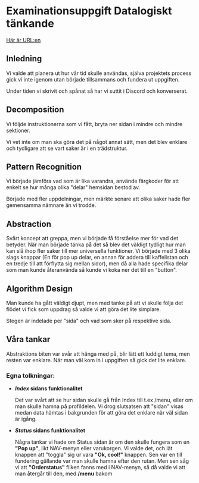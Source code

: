 # Examinationsuppgift **Datalogiskt tänkande**

[Här är URL:en](https://www.figma.com/file/ZjVJX9hQPDmKqxeyKSxM6u/Examinationsuppgift---Datalogiskt-t%C3%A4nkande?type=whiteboard&node-id=0%3A1&t=pJwPZjhfoYT8H2af-1)

## Inledning
Vi valde att planera ut hur vår tid skulle användas, själva projektets process gick vi inte igenom utan började tillsammans och fundera ut uppgiften.

Under tiden vi skrivit och spånat så har vi suttit i Discord och konverserat.

## Decomposition
Vi följde instruktionerna som vi fått, bryta ner sidan i mindre och mindre sektioner.

Vi vet inte om man ska göra det på något annat sätt, men det blev enklare och tydligare att se vart saker är i en trädstruktur.

## Pattern Recognition
Vi började jämföra vad som är lika varandra, använde färgkoder för att enkelt se hur många olika "delar" hemsidan bestod av.

Började med fler uppdelningar, men märkte senare att olika saker hade fler gemensamma nämnare än vi trodde.

## Abstraction
Svårt koncept att greppa, men vi började få förståelse mer för vad det betyder. När man började tänka på det så blev det väldigt tydligt hur man kan slå ihop fler saker till mer universella funktioner. Vi började med 3 olika slags knappar (En för pop up delar, en annan för addera till kaffelistan och en tredje till att förflytta sig mellan sidor), men då alla hade specifika delar som man kunde återanvända så kunde vi koka ner det till en "button".


## Algorithm Design
Man kunde ha gått väldigt djupt, men med tanke på att vi skulle följa det flödet vi fick som uppdrag så valde vi att göra det lite simplare. 

Stegen är indelade per "sida" och vad som sker på respektive sida.


## Våra tankar

Abstraktions biten var svår att hänga med på, blir lätt ett luddigt tema, men resten var enklare. När man väl kom in i uppgiften så gick det lite enklare. 

### Egna tolkningar: 
- ***Index* sidans funktionalitet**

    Det var svårt att se hur sidan skulle gå från Index till t.ex /menu, eller om man skulle hamna på profildelen. Vi drog slutsatsen att "sidan" visas medan data hämtas i bakgrunden för att göra det enklare när väl sidan är igång.
- ***Status* sidans funktionalitet**

    Några tankar vi hade om Status sidan är om den skulle fungera som en **"Pop up"**, likt NAV-menyn eller varukorgen. Vi valde det, och lät knappen att "toggla" sig ur vara **"Ok, cool!"** knappen. 
    Sen var en till fundering gällande var man skulle hamna efter den rutan. Men sen såg vi att **"Orderstatus"** fliken fanns med i NAV-menyn, så då valde vi att man återgår till den, med **/menu** bakom 
